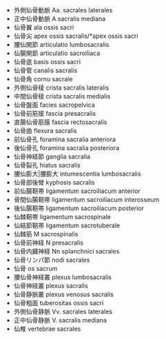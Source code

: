 - 外側仙骨動脈 Aa. sacrales laterales
- 正中仙骨動脈 A sacralis mediana
- 仙骨翼 ala ossis sacri
- 仙骨尖 apex ossis sacralis/*apex ossis sacri
- 腰仙関節 articulatio lumbosacralis
- 仙腸関節 articulatio sacroiliaca
- 仙骨底 basis ossis sacri
- 仙骨管 canalis sacralis
- 仙骨角 cornu sacrale
- 外側仙骨稜 crista sacralis lateralis
- 中間仙骨稜 crista sacralis medialis
- 仙骨盤面 facies sacropelvica
- 仙骨前筋膜 fascia presacralis
- 直腸仙骨筋膜 fascia rectosacralis
- 仙骨曲 flexura sacralis
- 前仙骨孔 foramina sacralia anteriora
- 後仙骨孔 foramina sacralia posteriora
- 仙骨神経節 ganglia sacralia
- 仙骨裂孔 hiatus sacralis
- 腰仙膨大|腰膨大 intumescentia lumbosacralis
- 仙骨部後彎 kyphosis sacralis
- 前仙腸靭帯 ligamentum sacroiliacum anterior
- 骨間仙腸靭帯 ligamentum sacroiliacum interosseum
- 後仙腸靭帯 ligamentum sacroiliacum posterior
- 仙棘靭帯 ligamentum sacrospinale
- 仙結節靭帯 ligamentum sacrotuberale
- 仙棘筋 M sacrospinalis
- 仙骨前神経 N presacralis
- 仙骨内臓神経 Nn splanchnici sacrales
- 仙骨リンパ節 nodi sacrales
- 仙骨 os sacrum
- 腰仙骨神経叢 plexus lumbosacralis
- 仙骨神経叢 plexus sacralis
- 仙骨静脈叢 plexus venosus sacralis
- 仙骨粗面 tuberositas ossis sacri
- 外側仙骨静脈 Vv. sacrales laterales
- 正中仙骨静脈 V. sacralis mediana
- 仙椎 vertebrae sacrales
